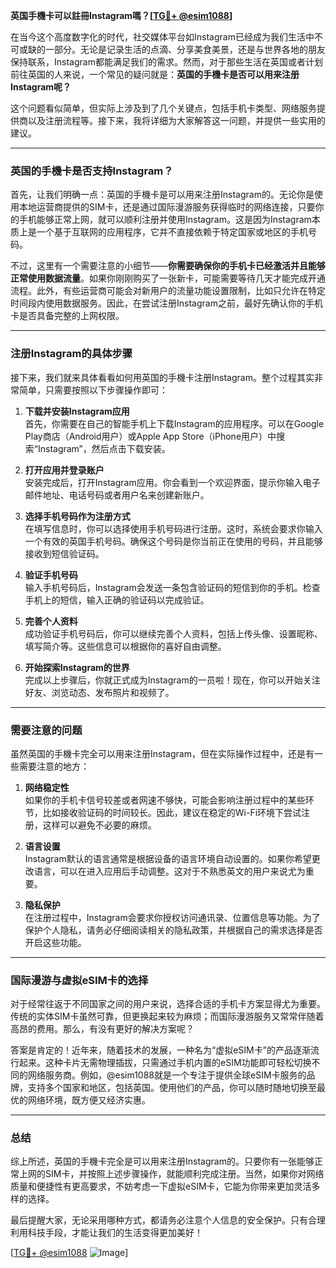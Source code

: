 **英国手機卡可以註冊Instagram嗎？[[TG💪+ @esim1088](https://t.me/s/esim1088)]**

在当今这个高度数字化的时代，社交媒体平台如Instagram已经成为我们生活中不可或缺的一部分。无论是记录生活的点滴、分享美食美景，还是与世界各地的朋友保持联系，Instagram都能满足我们的需求。然而，对于那些生活在英国或者计划前往英国的人来说，一个常见的疑问就是：**英国的手機卡是否可以用来注册Instagram呢？**

这个问题看似简单，但实际上涉及到了几个关键点，包括手机卡类型、网络服务提供商以及注册流程等。接下来，我将详细为大家解答这一问题，并提供一些实用的建议。

---

### 英国的手機卡是否支持Instagram？

首先，让我们明确一点：英国的手機卡是可以用来注册Instagram的。无论你是使用本地运营商提供的SIM卡，还是通过国际漫游服务获得临时的网络连接，只要你的手机能够正常上网，就可以顺利注册并使用Instagram。这是因为Instagram本质上是一个基于互联网的应用程序，它并不直接依赖于特定国家或地区的手机号码。

不过，这里有一个需要注意的小细节——**你需要确保你的手机卡已经激活并且能够正常使用数据流量**。如果你刚刚购买了一张新卡，可能需要等待几天才能完成开通流程。此外，有些运营商可能会对新用户的流量功能设置限制，比如只允许在特定时间段内使用数据服务。因此，在尝试注册Instagram之前，最好先确认你的手机卡是否具备完整的上网权限。

---

### 注册Instagram的具体步骤

接下来，我们就来具体看看如何用英国的手機卡注册Instagram。整个过程其实非常简单，只需要按照以下步骤操作即可：

1. **下载并安装Instagram应用**  
   首先，你需要在自己的智能手机上下载Instagram的应用程序。可以在Google Play商店（Android用户）或Apple App Store（iPhone用户）中搜索“Instagram”，然后点击下载安装。

2. **打开应用并登录账户**  
   安装完成后，打开Instagram应用。你会看到一个欢迎界面，提示你输入电子邮件地址、电话号码或者用户名来创建新账户。

3. **选择手机号码作为注册方式**  
   在填写信息时，你可以选择使用手机号码进行注册。这时，系统会要求你输入一个有效的英国手机号码。确保这个号码是你当前正在使用的号码，并且能够接收到短信验证码。

4. **验证手机号码**  
   输入手机号码后，Instagram会发送一条包含验证码的短信到你的手机。检查手机上的短信，输入正确的验证码以完成验证。

5. **完善个人资料**  
   成功验证手机号码后，你可以继续完善个人资料，包括上传头像、设置昵称、填写简介等。这些信息可以根据你的喜好自由调整。

6. **开始探索Instagram的世界**  
   完成以上步骤后，你就正式成为Instagram的一员啦！现在，你可以开始关注好友、浏览动态、发布照片和视频了。

---

### 需要注意的问题

虽然英国的手機卡完全可以用来注册Instagram，但在实际操作过程中，还是有一些需要注意的地方：

1. **网络稳定性**  
   如果你的手机卡信号较差或者网速不够快，可能会影响注册过程中的某些环节，比如接收验证码的时间较长。因此，建议在稳定的Wi-Fi环境下尝试注册，这样可以避免不必要的麻烦。

2. **语言设置**  
   Instagram默认的语言通常是根据设备的语言环境自动设置的。如果你希望更改语言，可以在进入应用后手动调整。这对于不熟悉英文的用户来说尤为重要。

3. **隐私保护**  
   在注册过程中，Instagram会要求你授权访问通讯录、位置信息等功能。为了保护个人隐私，请务必仔细阅读相关的隐私政策，并根据自己的需求选择是否开启这些功能。

---

### 国际漫游与虚拟eSIM卡的选择

对于经常往返于不同国家之间的用户来说，选择合适的手机卡方案显得尤为重要。传统的实体SIM卡虽然可靠，但更换起来较为麻烦；而国际漫游服务又常常伴随着高昂的费用。那么，有没有更好的解决方案呢？

答案是肯定的！近年来，随着技术的发展，一种名为“虚拟eSIM卡”的产品逐渐流行起来。这种卡片无需物理插拔，只需通过手机内置的eSIM功能即可轻松切换不同的网络服务商。例如，@esim1088就是一个专注于提供全球eSIM卡服务的品牌，支持多个国家和地区，包括英国。使用他们的产品，你可以随时随地切换至最优的网络环境，既方便又经济实惠。

---

### 总结

综上所述，英国的手機卡完全是可以用来注册Instagram的。只要你有一张能够正常上网的SIM卡，并按照上述步骤操作，就能顺利完成注册。当然，如果你对网络质量和便捷性有更高要求，不妨考虑一下虚拟eSIM卡，它能为你带来更加灵活多样的选择。

最后提醒大家，无论采用哪种方式，都请务必注意个人信息的安全保护。只有合理利用科技手段，才能让我们的生活变得更加美好！

[[TG💪+ @esim1088](https://t.me/s/esim1088) ![Image](https://i.postimg.cc/4NQfJmqS/Snipaste-2025-05-13-00-14-12.png)]